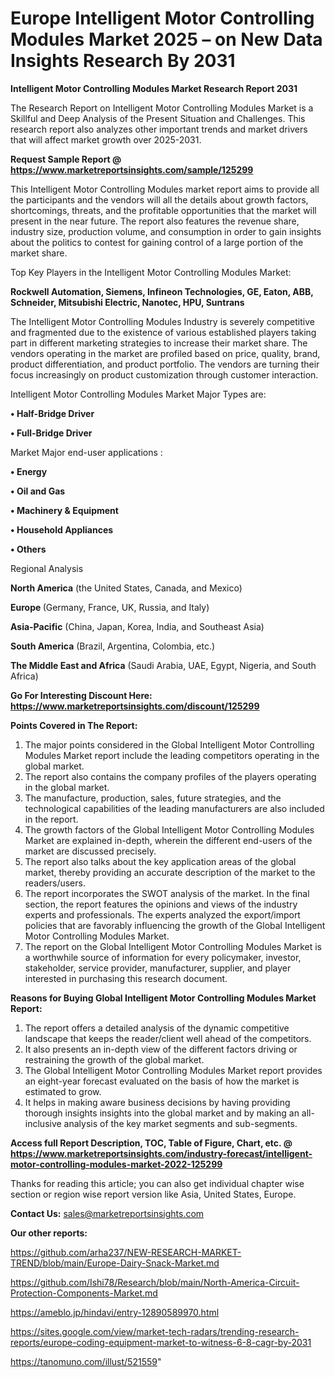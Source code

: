 # Europe Intelligent Motor Controlling Modules Market 2025 – on New Data Insights Research By 2031

<strong>Intelligent Motor Controlling Modules Market Research Report 2031</strong>

The Research Report on Intelligent Motor Controlling Modules Market is a Skillful and Deep Analysis of the Present Situation and Challenges. This research report also analyzes other important trends and market drivers that will affect market growth over 2025-2031.

<strong>Request Sample Report @ <a href=https://www.marketreportsinsights.com/sample/125299>https://www.marketreportsinsights.com/sample/125299</a></strong>

This Intelligent Motor Controlling Modules market report aims to provide all the participants and the vendors will all the details about growth factors, shortcomings, threats, and the profitable opportunities that the market will present in the near future. The report also features the revenue share, industry size, production volume, and consumption in order to gain insights about the politics to contest for gaining control of a large portion of the market share.

Top Key Players in the Intelligent Motor Controlling Modules Market:

<strong>Rockwell Automation, Siemens, Infineon Technologies, GE, Eaton, ABB, Schneider, Mitsubishi Electric, Nanotec, HPU, Suntrans</strong>

The Intelligent Motor Controlling Modules Industry is severely competitive and fragmented due to the existence of various established players taking part in different marketing strategies to increase their market share. The vendors operating in the market are profiled based on price, quality, brand, product differentiation, and product portfolio. The vendors are turning their focus increasingly on product customization through customer interaction.

Intelligent Motor Controlling Modules Market Major Types are:

<strong>• Half-Bridge Driver

• Full-Bridge Driver</strong>

Market Major end-user applications :

<strong>• Energy

• Oil and Gas

• Machinery & Equipment

• Household Appliances

• Others</strong>

Regional Analysis

</u><strong><b>North America</b></strong> (the United States, Canada, and Mexico)

<strong><b>Europe </b></strong>(Germany, France, UK, Russia, and Italy)

<strong><b>Asia-Pacific</b></strong> (China, Japan, Korea, India, and Southeast Asia)

<strong><b>South America</b></strong> (Brazil, Argentina, Colombia, etc.)

<strong><b>The Middle East and Africa</b></strong> (Saudi Arabia, UAE, Egypt, Nigeria, and South Africa)

<strong>Go For Interesting Discount Here: <a href=https://www.marketreportsinsights.com/discount/125299>https://www.marketreportsinsights.com/discount/125299</a></strong>

<strong>Points Covered in The Report:</strong>
<ol>
  <li>The major points considered in the Global Intelligent Motor Controlling Modules Market report include the leading competitors operating in the global market.</li>
  <li>The report also contains the company profiles of the players operating in the global market.</li>
  <li>The manufacture, production, sales, future strategies, and the technological capabilities of the leading manufacturers are also included in the report.</li>
  <li>The growth factors of the Global Intelligent Motor Controlling Modules Market are explained in-depth, wherein the different end-users of the market are discussed precisely.</li>
  <li>The report also talks about the key application areas of the global market, thereby providing an accurate description of the market to the readers/users.</li>
  <li>The report incorporates the SWOT analysis of the market. In the final section, the report features the opinions and views of the industry experts and professionals. The experts analyzed the export/import policies that are favorably influencing the growth of the Global Intelligent Motor Controlling Modules Market.</li>
  <li>The report on the Global Intelligent Motor Controlling Modules Market is a worthwhile source of information for every policymaker, investor, stakeholder, service provider, manufacturer, supplier, and player interested in purchasing this research document.</li>
</ol>
<strong>Reasons for Buying Global Intelligent Motor Controlling Modules Market Report:</strong>

<ol>
  <li>The report offers a detailed analysis of the dynamic competitive landscape that keeps the reader/client well ahead of the competitors.</li>
  <li>It also presents an in-depth view of the different factors driving or restraining the growth of the global market.</li>
  <li>The Global Intelligent Motor Controlling Modules Market report provides an eight-year forecast evaluated on the basis of how the market is estimated to grow.</li>
  <li>It helps in making aware business decisions by having providing thorough insights insights into the global market and by making an all-inclusive analysis of the key market segments and sub-segments.</li>
</ol>
<strong>Access full Report Description, TOC, Table of Figure, Chart, etc. @ <a href=https://www.marketreportsinsights.com/industry-forecast/intelligent-motor-controlling-modules-market-2022-125299>https://www.marketreportsinsights.com/industry-forecast/intelligent-motor-controlling-modules-market-2022-125299</a></strong>


Thanks for reading this article; you can also get individual chapter wise section or region wise report version like Asia, United States, Europe.

<strong>Contact Us:</strong>
sales@marketreportsinsights.com

<strong>Our other reports:</strong>

<a href=https://github.com/arha237/NEW-RESEARCH-MARKET-TREND/blob/main/Europe-Dairy-Snack-Market.md>https://github.com/arha237/NEW-RESEARCH-MARKET-TREND/blob/main/Europe-Dairy-Snack-Market.md</a>

<a href=https://github.com/Ishi78/Research/blob/main/North-America-Circuit-Protection-Components-Market.md>https://github.com/Ishi78/Research/blob/main/North-America-Circuit-Protection-Components-Market.md</a>

<a href=https://ameblo.jp/hindavi/entry-12890589970.html>https://ameblo.jp/hindavi/entry-12890589970.html</a>

<a href=https://sites.google.com/view/market-tech-radars/trending-research-reports/europe-coding-equipment-market-to-witness-6-8-cagr-by-2031>https://sites.google.com/view/market-tech-radars/trending-research-reports/europe-coding-equipment-market-to-witness-6-8-cagr-by-2031</a>

<a href=https://tanomuno.com/illust/521559>https://tanomuno.com/illust/521559</a>"
